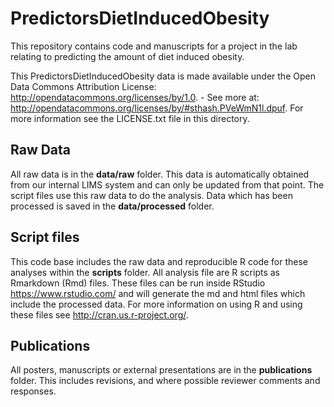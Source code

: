 PredictorsDietInducedObesity
============================

This repository contains code and manuscripts for a project in the lab relating to predicting the amount of diet induced obesity.  

This PredictorsDietInducedObesity data is made available under the Open Data Commons Attribution License: http://opendatacommons.org/licenses/by/1.0. - See more at: http://opendatacommons.org/licenses/by/#sthash.PVeWmN1l.dpuf.  For more information see the LICENSE.txt file in this directory.


Raw Data
----------

All raw data is in the **data/raw** folder.  This data is automatically obtained from our internal LIMS system and can only be updated from that point.  The script files use this raw data to do the analysis.  Data which has been processed is saved in the **data/processed** folder.

Script files
--------------

This code base includes the raw data and reproducible R code for these analyses within the **scripts** folder.  All analysis file are R scripts as Rmarkdown (Rmd) files.  These files can be run inside RStudio https://www.rstudio.com/ and will generate the md and html files which include the processed data.  For more information on using R and using these files see http://cran.us.r-project.org/.

Publications
-------------

All posters, manuscripts or external presentations are in the **publications** folder.  This includes revisions, and where possible reviewer comments and responses.


